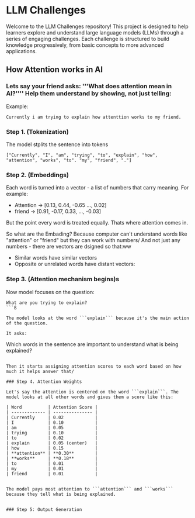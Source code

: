 # LLM Challenges

Welcome to the LLM Challenges repository! This project is designed to help learners explore and understand large language models (LLMs) through a series of engaging challenges. Each challenge is structured to build knowledge progressively, from basic concepts to more advanced applications.

## How Attention works in AI
### Lets say your friend asks: '''What does attention mean in AI?'''' Help them understand by showing, not just telling:
Example:
```
Currently i am trying to explain how attenttion works to my friend.
```
### Step 1. (Tokenization)
The model stplits the sentence into tokens
```
["Currently", "I", "am", "trying", "to", "explain", "how", "attention", "works", "to". "my", "friend", "."]
```

### Step 2. (Embeddings)

Each word is turned into a vector - a list of numbers that carry meaning. For example:
* Attention -> [0.13, 0.44, -0.65 ..., 0.02]
* friend -> [0.91, -0.17, 0.33, ..., -0.03]

But the point every word is treated equally. Thats where attention comes in.

So what are the Embading?
Because computer can't understand words like "attention" or "friend" but they can work with numbers/
And not just any numbers - there are vectors are dsigned so that:ww
* Similar words have similar vectors
* Opposite or unrelated words have distant vectors:


### Step 3. (Attention mechanism begins)s

Now model focuses on the question:

```
What are you trying to explain?
```ß

The model looks at the word ```explain``` because it's the main action of the question.

It asks:
```
Which words in the sentence are important to understand what is being explained?
```

Then it starts assigning attention scores to each word based on how much it helps answer that/

### Step 4. Attention Weights

Let's say the attention is centered on the word ```explain```. The model looks at all other words and gives them a score like this:

| Word          | Attention Score |
| ------------- | --------------- |
| Currently     | 0.02            |
| I             | 0.10            |
| am            | 0.05            |
| trying        | 0.10            |
| to            | 0.02            |
| explain       | 0.05 (center)   |
| how           | 0.15            |
| **attention** | **0.30**        |
| **works**     | **0.18**        |
| to            | 0.01            |
| my            | 0.01            |
| friend        | 0.01            |


The model pays most attention to ```attention``` and ```works``` because they tell what is being explained.


### Step 5: Output Generation